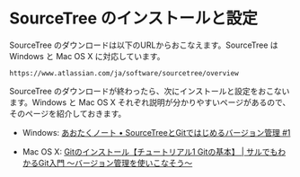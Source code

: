 SourceTree のインストールと設定
===============================

SourceTree のダウンロードは以下のURLからおこなえます。SourceTree はWindows と Mac OS X に対応しています。

`https://www.atlassian.com/ja/software/sourcetree/overview`

SourceTree のダウンロードが終わったら、次にインストールと設定をおこないます。Windows と Mac OS X それぞれ説明が分かりやすいページがあるので、そのページを紹介しておきます。

-   Windows: [あおたくノート • SourceTreeとGitではじめるバージョン管理 \#1](http://blog.aotak.me/post/67349113824/sourcetree-tutorial-1)

-   Mac OS X: [Gitのインストール【チュートリアル1 Gitの基本】 | サルでもわかるGit入門 〜バージョン管理を使いこなそう〜](http://www.backlog.jp/git-guide/intro/intro2_1.html)
